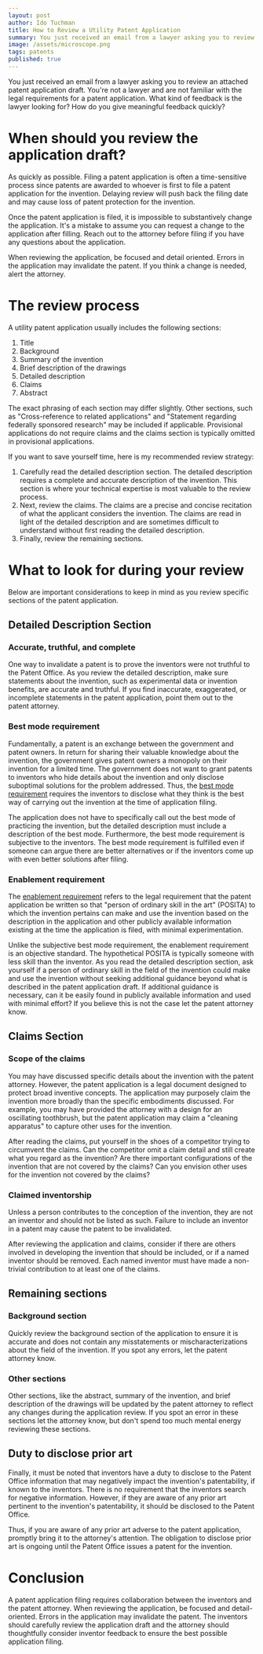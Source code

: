 ```yaml
---
layout: post
author: Ido Tuchman
title: How to Review a Utility Patent Application
summary: You just received an email from a lawyer asking you to review an attached patent application draft. You're not a lawyer and are not familiar with the legal requirements for a patent application. What kind of feedback is the lawyer looking for? How do you give meaningful feedback quickly?
image: /assets/microscope.png
tags: patents
published: true
---
```

You just received an email from a lawyer asking you to review an attached patent application draft. You're not a lawyer and are not familiar with the legal requirements for a patent application. What kind of feedback is the lawyer looking for? How do you give meaningful feedback quickly?

# When should you review the application draft?
As quickly as possible. Filing a patent application is often a time-sensitive process since patents are awarded to whoever is first to file a patent application for the invention. Delaying review will push back the filing date and may cause loss of patent protection for the invention.

Once the patent application is filed, it is impossible to substantively change the application. It's a mistake to assume you can request a change to the application after filling. Reach out to the attorney before filing if you have any questions about the application. 

When reviewing the application, be focused and detail oriented. Errors in the application may invalidate the patent. If you think a change is needed, alert the attorney. 

# The review process
A utility patent application usually includes the following sections:
1. Title
2. Background
4. Summary of the invention
5. Brief description of the drawings
6. Detailed description
7. Claims
8. Abstract

The exact phrasing of each section may differ slightly. Other sections, such as "Cross-reference to related applications" and "Statement regarding federally sponsored research" may be included if applicable. Provisional applications do not require claims and the claims section is typically omitted in provisional applications.

If you want to save yourself time, here is my recommended review strategy:
1. Carefully read the detailed description section. The detailed description requires a complete and accurate description of the invention. This section is where your technical expertise is most valuable to the review process.
2. Next, review the claims. The claims are a precise and concise recitation of what the applicant considers the invention. The claims are read in light of the detailed description and are sometimes difficult to understand without first reading the detailed description.
3. Finally, review the remaining sections.

# What to look for during your review
Below are important considerations to keep in mind as you review specific sections of the patent application.

## Detailed Description Section
### Accurate, truthful, and complete
One way to invalidate a patent is to prove the inventors were not truthful to the Patent Office. As you review the detailed description, make sure statements about the invention, such as experimental data or invention benefits, are accurate and truthful. If you find inaccurate, exaggerated, or incomplete statements in the patent application, point them out to the patent attorney. 

### Best mode requirement
Fundamentally, a patent is an exchange between the government and patent owners. In return for sharing their valuable knowledge about the invention, the government gives patent owners a monopoly on their invention for a limited time. The government does not want to grant patents to inventors who hide details about the invention and only disclose suboptimal solutions for the problem addressed. Thus, the [best mode requirement](https://www.uspto.gov/web/offices/pac/mpep/s2165.html) requires the inventors to disclose what they think is the best way of carrying out the invention at the time of application filing.

The application does not have to specifically call out the best mode of practicing the invention, but the detailed description must include a description of the best mode. Furthermore, the best mode requirement is subjective to the inventors. The best mode requirement is fulfilled even if someone can argue there are better alternatives or if the inventors come up with even better solutions after filing.

### Enablement requirement
The [enablement requirement](https://www.uspto.gov/web/offices/pac/mpep/s2164.html) refers to the legal requirement that the patent application be written so that "person of ordinary skill in the art" (POSITA) to which the invention pertains can make and use the invention based on the description in the application and other publicly available information existing at the time the application is filed, with minimal experimentation.

Unlike the subjective best mode requirement, the enablement requirement is an objective standard. The hypothetical POSITA is typically someone with less skill than the inventor. As you read the detailed description section, ask yourself if a person of ordinary skill in the field of the invention could make and use the invention without seeking additional guidance beyond what is described in the patent application draft. If additional guidance is necessary, can it be easily found in publicly available information and used with minimal effort? If you believe this is not the case let the patent attorney know.

## Claims Section
### Scope of the claims
You may have discussed specific details about the invention with the patent attorney. However, the patent application is a legal document designed to protect broad inventive concepts. The application may purposely claim the invention more broadly than the specific embodiments discussed. For example, you may have provided the attorney with a design for an oscillating toothbrush, but the patent application may claim a "cleaning apparatus" to capture other uses for the invention.

After reading the claims, put yourself in the shoes of a competitor trying to circumvent the claims. Can the competitor omit a claim detail and still create what you regard as the invention? Are there important configurations of the invention that are not covered by the claims? Can you envision other uses for the invention not covered by the claims?

### Claimed inventorship
Unless a person contributes to the conception of the invention, they are not an inventor and should not be listed as such. Failure to include an inventor in a patent may cause the patent to be invalidated. 

After reviewing the application and claims, consider if there are others involved in developing the invention that should be included, or if a named inventor should be removed. Each named inventor must have made a non-trivial contribution to at least one of the claims.

## Remaining sections
### Background section
Quickly review the background section of the application to ensure it is accurate and does not contain any misstatements or mischaracterizations about the field of the invention. If you spot any errors, let the patent attorney know.

### Other sections
Other sections, like the abstract, summary of the invention, and brief description of the drawings will be updated by the patent attorney to reflect any changes during the application review. If you spot an error in these sections let the attorney know, but don't spend too much mental energy reviewing these sections.

## Duty to disclose prior art
Finally, it must be noted that inventors have a duty to disclose to the Patent Office information that may negatively impact the invention's patentability, if known to the inventors. There is no requirement that the inventors search for negative information. However, if they are aware of any prior art pertinent to the invention's patentability, it should be disclosed to the Patent Office. 

Thus, if you are aware of any prior art adverse to the patent application, promptly bring it to the attorney's attention. The obligation to disclose prior art is ongoing until the Patent Office issues a patent for the invention. 

# Conclusion
A patent application filing requires collaboration between the inventors and the patent attorney. When reviewing the application, be focused and detail-oriented. Errors in the application may invalidate the patent. The inventors should carefully review the application draft and the attorney should thoughtfully consider inventor feedback to ensure the best possible application filing.